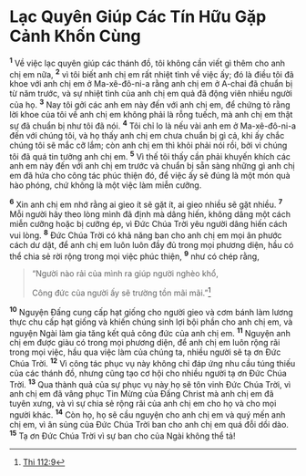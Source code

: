# Lạc Quyên Giúp Các Tín Hữu Gặp Cảnh Khốn Cùng
<sup><b>1</b></sup> Về việc lạc quyên giúp các thánh đồ, tôi không cần viết gì thêm cho anh chị em nữa, <sup><b>2</b></sup> vì tôi biết anh chị em rất nhiệt tình về việc ấy; đó là điều tôi đã khoe với anh chị em ở Ma-xê-đô-ni-a rằng anh chị em ở A-chai đã chuẩn bị từ năm trước, và sự nhiệt tình của anh chị em quả đã động viên nhiều người của họ. <sup><b>3</b></sup> Nay tôi gởi các anh em này đến với anh chị em, để chứng tỏ rằng lời khoe của tôi về anh chị em không phải là rỗng tuếch, mà anh chị em thật sự đã chuẩn bị như tôi đã nói. <sup><b>4</b></sup> Tôi chỉ lo là nếu vài anh em ở Ma-xê-đô-ni-a đến với chúng tôi, và họ thấy anh chị em chưa chuẩn bị gì cả, khi ấy chắc chúng tôi sẽ mắc cỡ lắm; còn anh chị em thì khỏi phải nói rồi, bởi vì chúng tôi đã quá tin tưởng anh chị em. <sup><b>5</b></sup> Vì thế tôi thấy cần phải khuyến khích các anh em này đến với anh chị em trước và chuẩn bị sẵn sàng những gì anh chị em đã hứa cho công tác phúc thiện đó, để việc ấy sẽ đúng là một món quà hào phóng, chứ không là một việc làm miễn cưỡng.

<sup><b>6</b></sup> Xin anh chị em nhớ rằng ai gieo ít sẽ gặt ít, ai gieo nhiều sẽ gặt nhiều. <sup><b>7</b></sup> Mỗi người hãy theo lòng mình đã định mà dâng hiến, không dâng một cách miễn cưỡng hoặc bị cưỡng ép, vì Ðức Chúa Trời yêu người dâng hiến cách vui lòng. <sup><b>8</b></sup> Ðức Chúa Trời có khả năng ban cho anh chị em mọi ân phước cách dư dật, để anh chị em luôn luôn đầy đủ trong mọi phương diện, hầu có thể chia sẻ rời rộng trong mọi việc phúc thiện, <sup><b>9</b></sup> như có chép rằng,


> “Người nào rải của mình ra giúp người nghèo khổ,
> 
> Công đức của người ấy sẽ trường tồn mãi mãi.”[^1*]
>

<sup><b>10</b></sup> Nguyện Ðấng cung cấp hạt giống cho người gieo và cơm bánh làm lương thực chu cấp hạt giống và khiến chúng sinh lợi bội phần cho anh chị em, và nguyện Ngài làm gia tăng kết quả công đức của anh chị em. <sup><b>11</b></sup> Nguyện anh chị em được giàu có trong mọi phương diện, để anh chị em luôn rộng rãi trong mọi việc, hầu qua việc làm của chúng ta, nhiều người sẽ tạ ơn Ðức Chúa Trời. <sup><b>12</b></sup> Vì công tác phục vụ này không chỉ đáp ứng nhu cầu túng thiếu của các thánh đồ, nhưng cũng tạo cơ hội cho nhiều người tạ ơn Ðức Chúa Trời. <sup><b>13</b></sup> Qua thành quả của sự phục vụ này họ sẽ tôn vinh Ðức Chúa Trời, vì anh chị em đã vâng phục Tin Mừng của Ðấng Christ mà anh chị em đã tuyên xưng, và vì sự chia sẻ rộng rãi của anh chị em cho họ và cho mọi người khác. <sup><b>14</b></sup> Còn họ, họ sẽ cầu nguyện cho anh chị em và quý mến anh chị em, vì ân sủng của Ðức Chúa Trời ban cho anh chị em quá đỗi dồi dào. <sup><b>15</b></sup> Tạ ơn Ðức Chúa Trời vì sự ban cho của Ngài không thể tả!

[^1*]: [Thi 112:9](/passage/?search=Ps.112.9\&version=BD2011)